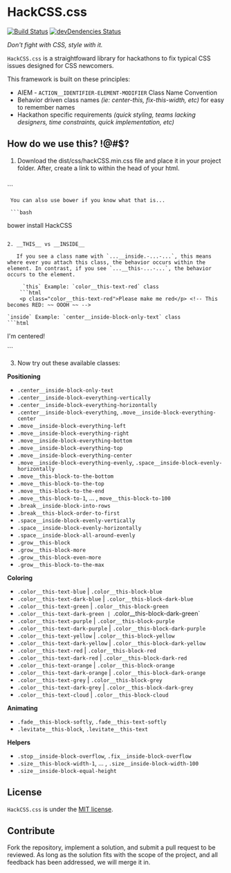 # HackCSS.css
[![Build Status](https://travis-ci.org/brh55/HackCSS.svg)](https://travis-ci.org/brh55/HackCSS)
[![devDendencies Status](https://david-dm.org/brh55/hackcss/dev-status.svg)](https://david-dm.org/brh55/hackcss#info=devDependencies)

*Don't fight with CSS, style with it.*

`HackCSS.css` is a straightfoward library for hackathons to fix typical CSS issues designed for CSS newcomers.

This framework is built on these principles:
- AIEM - `ACTION__IDENTIFIER-ELEMENT-MODIFIER` Class Name Convention
- Behavior driven class names _(ie: center-this, fix-this-width, etc)_ for easy to remember names
- Hackathon specific requirements _(quick styling, teams lacking designers, time constraints, quick implementation, etc)_

## How do we use this? !@#$?
1. Download the dist/css/hackCSS.min.css file and place it in your project folder. After, create a link to within the head of your html.

    ```html
<head>
	<link rel="stylesheet" type="text/css" href="file/path/hackCSS.min.css">
</head>
```

     You can also use bower if you know what that is...

     ```bash
bower install HackCSS
```

2. __THIS__ vs __INSIDE__

   If you see a class name with `...__inside.-...-...`, this means where ever you attach this class, the behavior occurs within the element. In contrast, if you see `...__this-...-...`, the behavior occurs to the element.

     `this` Example: `color__this-text-red` class
    ```html
	<p class="color__this-text-red">Please make me red</p> <!-- This becomes RED: ~~ OOOH ~~ -->
```

    `inside` Example: `center__inside-block-only-text` class
    ```html
<div class="center__inside-block-only-text"> <!-- I want to only center text INSIDE -->
	<p>I'm centered!</p> <!-- this becomes centered -->
</div>
```

3. Now try out these available classes:

__Positioning__

* `.center__inside-block-only-text`
* `.center__inside-block-everything-vertically`
* `.center__inside-block-everything-horizontally`
* `.center__inside-block-everything`, `.move__inside-block-everything-center`
* `.move__inside-block-everything-left`
* `.move__inside-block-everything-right`
* `.move__inside-block-everything-bottom`
* `.move__inside-block-everything-top`
* `.move__inside-block-everything-center`
* `.move__inside-block-everything-evenly`, `.space__inside-block-evenly-horizontally`
* `.move__this-block-to-the-bottom`
* `.move__this-block-to-the-top`
* `.move__this-block-to-the-end`
* `.move__this-block-to-1`, ... , `move__this-block-to-100`
* `.break__inside-block-into-rows`
* `.break__this-block-order-to-first`
* `.space__inside-block-evenly-vertically`
* `.space__inside-block-evenly-horizontally`
* `.space__inside-block-all-around-evenly`
* `.grow__this-block`
* `.grow__this-block-more`
* `.grow__this-block-even-more`
* `.grow__this-block-to-the-max`

__Coloring__

* `.color__this-text-blue` | `.color__this-block-blue`
* `.color__this-text-dark-blue` | `.color__this-block-dark-blue`
* `.color__this-text-green` | `.color__this-block-green`
* `.color__this-text-dark-green | `.color__this-block-dark-green`
* `.color__this-text-purple` | `.color__this-block-purple`
* `.color__this-text-dark-purple` | `.color__this-block-dark-purple`
* `.color__this-text-yellow` | `.color__this-block-yellow`
* `.color__this-text-dark-yellow` | `.color__this-block-dark-yellow`
* `.color__this-text-red` | `.color__this-block-red`
* `.color__this-text-dark-red` | `.color__this-block-dark-red`
* `.color__this-text-orange` | `.color__this-block-orange`
* `.color__this-text-dark-orange` | `.color__this-block-dark-orange`
* `.color__this-text-grey` | `.color__this-block-grey`
* `.color__this-text-dark-grey` | `.color__this-block-dark-grey`
* `.color__this-text-cloud` | `.color__this-block-cloud`

__Animating__

* `.fade__this-block-softly`, `.fade__this-text-softly`
* `.levitate__this-block`, `.levitate__this-text`

__Helpers__

* `.stop__inside-block-overflow`, `.fix__inside-block-overflow`
* `.size__this-block-width-1`, ... , `.size__inside-block-width-100`
* `.size__inside-block-equal-height`


## License
`HackCSS.css` is under the [MIT license](http://opensource.org/licenses/MIT).

## Contribute
Fork the repository, implement a solution, and submit a pull request to be reviewed. As long as the solution fits with the scope of the project, and all feedback has been addressed, we will merge it in.
